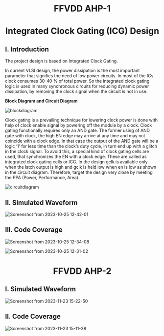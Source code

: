 <h1 align="center">FFVDD AHP-1</h1>

<h1 align="center">Integrated Clock Gating (ICG) Design</h1>

## **I. Introduction**

The project design is based on Integrated Clock Gating. 

  In current VLSI design, the power dissipation is the most important parameter that signifies the need of low power circuits. In most of the ICs clock consumes 30-40 % of total power. So the integrated clock gating logic is used in many synchronous circuits for reducing dynamic power dissipation, by removing the clock signal when the circuit is not in use. 

**Block Diagram and Circuit Diagram**


![blockdiagram](https://user-images.githubusercontent.com/67214592/183288720-9af6827a-cbfa-4f47-8b24-2172c4f7ea01.PNG)


Clock gating is a prevailing technique for lowering clock power is done with help of clock enable signal by powering off the module by a clock. Clock gating functionally requires only an AND gate. The former using of AND gate with clock, the high EN edge may arrive at any time and may not coincide with a clock edge. In that case the output of the AND gate will be a logic ‘1’ for less time than the clock’s duty cycle, in turn end up with a glitch in the clock signal.
To avoid this, a special kind of clock gating cells are used, that synchronizes the EN with a clock edge. These are called as integrated clock gating cells or ICG. In the design gclk is available only when the latch output is high and gclk is held low when en is low as shown in the circuit diagram. Therefore, target the design very close by meeting the PPA (Power, Performance, Area).


![circuitdiagram](https://user-images.githubusercontent.com/67214592/183288729-cf1af368-8624-45e7-b864-e66ad3e6ef99.PNG)


## **II. Simulated Waveform**


![Screenshot from 2023-10-25 12-42-01](https://github.com/NandeeshaSwamy/ffvdd_ahp1_igc/assets/135737910/291ef450-0dc3-4c0c-9a38-1764d6bb2ba7)


## **III. Code Coverage**

![Screenshot from 2023-10-25 12-34-08](https://github.com/NandeeshaSwamy/ffvdd_ahp1_igc/assets/135737910/e5df746c-7c11-430d-9a50-7254d2964097)



![Screenshot from 2023-10-25 12-31-02](https://github.com/NandeeshaSwamy/ffvdd_ahp1_igc/assets/135737910/c2ec1ff2-57b4-4c0a-a01f-2ba3ee445869)

<h1 align="center">FFVDD AHP-2</h1>

## **I. Simulated Waveform**

![Screenshot from 2023-11-23 15-22-50](https://github.com/NandeeshaSwamy/ffvdd_ahp1_igc/assets/135737910/63cfc835-0396-40ac-b686-9351a2fa7a78)

## **II. Code Coverage**

![Screenshot from 2023-11-23 15-11-38](https://github.com/NandeeshaSwamy/ffvdd_ahp1_igc/assets/135737910/58e12a8c-a73c-46e6-bf88-6e455ad6426a)

